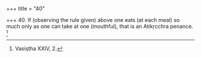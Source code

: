 +++
title = "40"

+++
40. If (observing the rule given) above one eats (at each meal) so much only as one can take at one (mouthful), that is an Atikṛcchra penance. [^28] 


[^28]:  Vasiṣṭha XXIV, 2.
